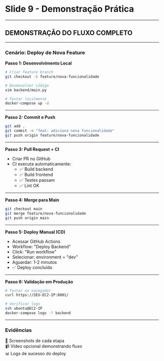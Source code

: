 # Slide 9 - Demonstração Prática

---

## DEMONSTRAÇÃO DO FLUXO COMPLETO

---

### Cenário: Deploy de Nova Feature

**Passo 1: Desenvolvimento Local**
```bash
# Criar feature branch
git checkout -b feature/nova-funcionalidade

# Desenvolver código
vim backend/main.py

# Testar localmente
docker-compose up -d
```

---

**Passo 2: Commit e Push**
```bash
git add .
git commit -m "feat: adiciona nova funcionalidade"
git push origin feature/nova-funcionalidade
```

---

**Passo 3: Pull Request + CI**
- Criar PR no GitHub
- CI executa automaticamente:
  - ✅ Build backend
  - ✅ Build frontend
  - ✅ Testes passam
  - ✅ Lint OK

---

**Passo 4: Merge para Main**
```bash
git checkout main
git merge feature/nova-funcionalidade
git push origin main
```

---

**Passo 5: Deploy Manual (CD)**
- Acessar GitHub Actions
- Workflow: "Deploy Backend"
- Click: "Run workflow"
- Selecionar: environment = "dev"
- Aguardar: 1-2 minutos
- ✅ Deploy concluído

---

**Passo 6: Validação em Produção**
```bash
# Testar no navegador
curl https://SEU-EC2-IP:8001/

# Verificar logs
ssh ubuntu@EC2-IP
docker-compose logs -f backend
```

---

### Evidências

📸 Screenshots de cada etapa  
📹 Vídeo opcional demonstrando fluxo  
📊 Logs de sucesso do deploy

